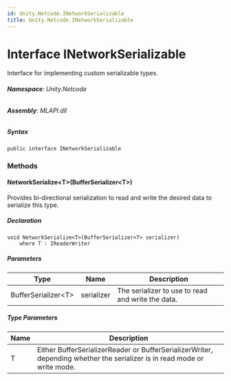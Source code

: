 ```yaml
---
id: Unity.Netcode.INetworkSerializable
title: Unity.Netcode.INetworkSerializable
---
```


# Interface INetworkSerializable


Interface for implementing custom serializable types.






###### **Namespace**: Unity.Netcode

###### **Assembly**: MLAPI.dll

##### Syntax


``` lang-csharp
public interface INetworkSerializable
```



### Methods

#### NetworkSerialize\<T\>(BufferSerializer\<T\>)


Provides bi-directional serialization to read and write the desired data
to serialize this type.






##### Declaration


``` lang-csharp
void NetworkSerialize<T>(BufferSerializer<T> serializer)
    where T : IReaderWriter
```



##### Parameters

| Type                  | Name       | Description                                       |
|-----------------------|------------|---------------------------------------------------|
| BufferSerializer\<T\> | serializer | The serializer to use to read and write the data. |

##### Type Parameters

| Name | Description                                                                                                              |
|------|--------------------------------------------------------------------------------------------------------------------------|
| T    | Either BufferSerializerReader or BufferSerializerWriter, depending whether the serializer is in read mode or write mode. |



